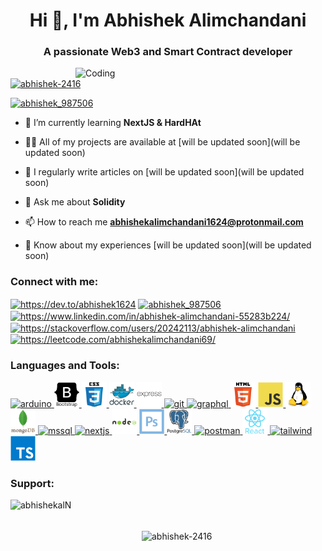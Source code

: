 <h1 align="center">Hi 👋, I'm Abhishek Alimchandani</h1>
<h3 align="center">A passionate Web3 and Smart Contract developer</h3>
<img align="right" alt="Coding" width="400" src="https://imgs.search.brave.com/vNRWoqK5KpX2lV9iFcCgcufOeHQ3oPIdX0eKuhf00NU/rs:fit:800:600:1/g:ce/aHR0cHM6Ly9pbWFn/ZXMuc3F1YXJlc3Bh/Y2UtY2RuLmNvbS9j/b250ZW50L3YxLzU3/NjlmYzQwMWI2MzFi/YWIxYWRkYjJhYi8x/NTQxNTgwNjExNjI0/LVRFNjRRR0tSSkc4/U1dBSVVTN05TL2Nv/ZGluZy1mcmVhay5n/aWY.gif">

<p align="left"> <a href="https://github.com/ryo-ma/github-profile-trophy"><img src="https://github-profile-trophy.vercel.app/?username=abhishek-2416" alt="abhishek-2416" /></a> </p>

<p align="left"> <a href="https://twitter.com/abhishek_987506" target="blank"><img src="https://img.shields.io/twitter/follow/abhishek_987506?logo=twitter&style=for-the-badge" alt="abhishek_987506" /></a> </p>

- 🌱 I’m currently learning **NextJS & HardHAt**

- 👨‍💻 All of my projects are available at [will be updated soon](will be updated soon)

- 📝 I regularly write articles on [will be updated soon](will be updated soon)

- 💬 Ask me about **Solidity**

- 📫 How to reach me **abhishekalimchandani1624@protonmail.com**

- 📄 Know about my experiences [will be updated soon](will be updated soon)

<h3 align="left">Connect with me:</h3>
<p align="left">
<a href="https://dev.to/https://dev.to/abhishek1624" target="blank"><img align="center" src="https://raw.githubusercontent.com/rahuldkjain/github-profile-readme-generator/master/src/images/icons/Social/devto.svg" alt="https://dev.to/abhishek1624" height="30" width="40" /></a>
<a href="https://twitter.com/abhishek_987506" target="blank"><img align="center" src="https://raw.githubusercontent.com/rahuldkjain/github-profile-readme-generator/master/src/images/icons/Social/twitter.svg" alt="abhishek_987506" height="30" width="40" /></a>
<a href="https://linkedin.com/in/https://www.linkedin.com/in/abhishek-alimchandani-55283b224/" target="blank"><img align="center" src="https://raw.githubusercontent.com/rahuldkjain/github-profile-readme-generator/master/src/images/icons/Social/linked-in-alt.svg" alt="https://www.linkedin.com/in/abhishek-alimchandani-55283b224/" height="30" width="40" /></a>
<a href="https://stackoverflow.com/users/https://stackoverflow.com/users/20242113/abhishek-alimchandani" target="blank"><img align="center" src="https://raw.githubusercontent.com/rahuldkjain/github-profile-readme-generator/master/src/images/icons/Social/stack-overflow.svg" alt="https://stackoverflow.com/users/20242113/abhishek-alimchandani" height="30" width="40" /></a>
<a href="https://www.leetcode.com/https://leetcode.com/abhishekalimchandani69/" target="blank"><img align="center" src="https://raw.githubusercontent.com/rahuldkjain/github-profile-readme-generator/master/src/images/icons/Social/leet-code.svg" alt="https://leetcode.com/abhishekalimchandani69/" height="30" width="40" /></a>
</p>

<h3 align="left">Languages and Tools:</h3>
<p align="left"> <a href="https://www.arduino.cc/" target="_blank" rel="noreferrer"> <img src="https://cdn.worldvectorlogo.com/logos/arduino-1.svg" alt="arduino" width="40" height="40"/> </a> <a href="https://getbootstrap.com" target="_blank" rel="noreferrer"> <img src="https://raw.githubusercontent.com/devicons/devicon/master/icons/bootstrap/bootstrap-plain-wordmark.svg" alt="bootstrap" width="40" height="40"/> </a> <a href="https://www.w3schools.com/css/" target="_blank" rel="noreferrer"> <img src="https://raw.githubusercontent.com/devicons/devicon/master/icons/css3/css3-original-wordmark.svg" alt="css3" width="40" height="40"/> </a> <a href="https://www.docker.com/" target="_blank" rel="noreferrer"> <img src="https://raw.githubusercontent.com/devicons/devicon/master/icons/docker/docker-original-wordmark.svg" alt="docker" width="40" height="40"/> </a> <a href="https://expressjs.com" target="_blank" rel="noreferrer"> <img src="https://raw.githubusercontent.com/devicons/devicon/master/icons/express/express-original-wordmark.svg" alt="express" width="40" height="40"/> </a> <a href="https://git-scm.com/" target="_blank" rel="noreferrer"> <img src="https://www.vectorlogo.zone/logos/git-scm/git-scm-icon.svg" alt="git" width="40" height="40"/> </a> <a href="https://graphql.org" target="_blank" rel="noreferrer"> <img src="https://www.vectorlogo.zone/logos/graphql/graphql-icon.svg" alt="graphql" width="40" height="40"/> </a> <a href="https://www.w3.org/html/" target="_blank" rel="noreferrer"> <img src="https://raw.githubusercontent.com/devicons/devicon/master/icons/html5/html5-original-wordmark.svg" alt="html5" width="40" height="40"/> </a> <a href="https://developer.mozilla.org/en-US/docs/Web/JavaScript" target="_blank" rel="noreferrer"> <img src="https://raw.githubusercontent.com/devicons/devicon/master/icons/javascript/javascript-original.svg" alt="javascript" width="40" height="40"/> </a> <a href="https://www.linux.org/" target="_blank" rel="noreferrer"> <img src="https://raw.githubusercontent.com/devicons/devicon/master/icons/linux/linux-original.svg" alt="linux" width="40" height="40"/> </a> <a href="https://www.mongodb.com/" target="_blank" rel="noreferrer"> <img src="https://raw.githubusercontent.com/devicons/devicon/master/icons/mongodb/mongodb-original-wordmark.svg" alt="mongodb" width="40" height="40"/> </a> <a href="https://www.microsoft.com/en-us/sql-server" target="_blank" rel="noreferrer"> <img src="https://www.svgrepo.com/show/303229/microsoft-sql-server-logo.svg" alt="mssql" width="40" height="40"/> </a> <a href="https://nextjs.org/" target="_blank" rel="noreferrer"> <img src="https://cdn.worldvectorlogo.com/logos/nextjs-2.svg" alt="nextjs" width="40" height="40"/> </a> <a href="https://nodejs.org" target="_blank" rel="noreferrer"> <img src="https://raw.githubusercontent.com/devicons/devicon/master/icons/nodejs/nodejs-original-wordmark.svg" alt="nodejs" width="40" height="40"/> </a> <a href="https://www.photoshop.com/en" target="_blank" rel="noreferrer"> <img src="https://raw.githubusercontent.com/devicons/devicon/master/icons/photoshop/photoshop-line.svg" alt="photoshop" width="40" height="40"/> </a> <a href="https://www.postgresql.org" target="_blank" rel="noreferrer"> <img src="https://raw.githubusercontent.com/devicons/devicon/master/icons/postgresql/postgresql-original-wordmark.svg" alt="postgresql" width="40" height="40"/> </a> <a href="https://postman.com" target="_blank" rel="noreferrer"> <img src="https://www.vectorlogo.zone/logos/getpostman/getpostman-icon.svg" alt="postman" width="40" height="40"/> </a> <a href="https://reactjs.org/" target="_blank" rel="noreferrer"> <img src="https://raw.githubusercontent.com/devicons/devicon/master/icons/react/react-original-wordmark.svg" alt="react" width="40" height="40"/> </a> <a href="https://tailwindcss.com/" target="_blank" rel="noreferrer"> <img src="https://www.vectorlogo.zone/logos/tailwindcss/tailwindcss-icon.svg" alt="tailwind" width="40" height="40"/> </a> <a href="https://www.typescriptlang.org/" target="_blank" rel="noreferrer"> <img src="https://raw.githubusercontent.com/devicons/devicon/master/icons/typescript/typescript-original.svg" alt="typescript" width="40" height="40"/> </a> </p>

<h3 align="left">Support:</h3>
<p><a href="https://www.buymeacoffee.com/abhishekalN"> <img align="left" src="https://cdn.buymeacoffee.com/buttons/v2/default-yellow.png" height="50" width="210" alt="abhishekalN" /></a></p><br><br>

<p><img align="center" src="https://github-readme-stats.vercel.app/api/top-langs?username=abhishek-2416&show_icons=true&locale=en&layout=compact" alt="abhishek-2416" /></p>
